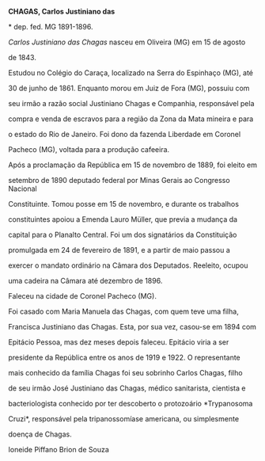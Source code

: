 **CHAGAS, Carlos Justiniano das**



\* dep. fed. MG 1891-1896.



*Carlos Justiniano das Chagas* nasceu em Oliveira (MG) em 15 de agosto

de 1843.



Estudou no Colégio do Caraça, localizado na Serra do Espinhaço (MG), até

30 de junho de 1861. Enquanto morou em Juiz de Fora (MG), possuiu com

seu irmão a razão social Justiniano Chagas e Companhia, responsável pela

compra e venda de escravos para a região da Zona da Mata mineira e para

o estado do Rio de Janeiro. Foi dono da fazenda Liberdade em Coronel

Pacheco (MG), voltada para a produção cafeeira.



Após a proclamação da República em 15 de novembro de 1889, foi eleito em

setembro de 1890 deputado federal por Minas Gerais ao Congresso Nacional

Constituinte. Tomou posse em 15 de novembro, e durante os trabalhos

constituintes apoiou a Emenda Lauro Müller, que previa a mudança da

capital para o Planalto Central. Foi um dos signatários da Constituição

promulgada em 24 de fevereiro de 1891, e a partir de maio passou a

exercer o mandato ordinário na Câmara dos Deputados. Reeleito, ocupou

uma cadeira na Câmara até dezembro de 1896.



Faleceu na cidade de Coronel Pacheco (MG).



Foi casado com Maria Manuela das Chagas, com quem teve uma filha,

Francisca Justiniano das Chagas. Esta, por sua vez, casou-se em 1894 com

Epitácio Pessoa, mas dez meses depois faleceu. Epitácio viria a ser

presidente da República entre os anos de 1919 e 1922. O representante

mais conhecido da família Chagas foi seu sobrinho Carlos Chagas, filho

de seu irmão José Justiniano das Chagas, médico sanitarista, cientista e

bacteriologista conhecido por ter descoberto o protozoário *Trypanosoma

Cruzi*, responsável pela tripanossomíase americana, ou simplesmente

doença de Chagas.



Ioneide Piffano Brion de Souza



